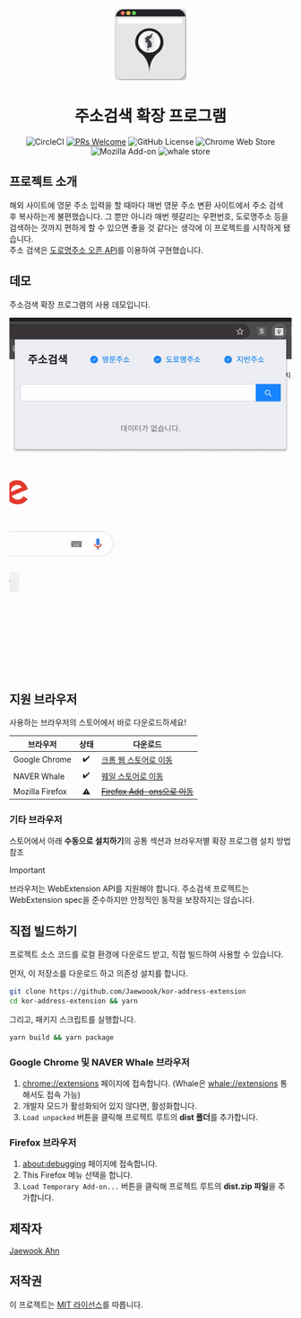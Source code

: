 <div align="center">
  <img alt="kor-address-extension logo" src="/images/icon_128.png" />
<h1>주소검색 확장 프로그램</h1>

![CircleCI](https://img.shields.io/circleci/build/github/Jaewoook/kor-address-extension?style=flat-square)
[![PRs Welcome](https://img.shields.io/badge/PRs-welcome-brightgreen.svg?style=flat-square)](https://github.com/Jaewoook/kor-address-extension/pulls)
![GitHub License](https://img.shields.io/github/license/Jaewoook/kor-address-extension?color=brightgreen&style=flat-square)
![Chrome Web Store](https://img.shields.io/chrome-web-store/v/kiamcbcponnlbnanbbfnfdjhioebpiah?style=flat-square)
![Mozilla Add-on](https://img.shields.io/amo/v/kor-address-extension?style=flat-square)
![whale store](https://img.shields.io/github/package-json/v/Jaewoook/kor-address-extension?label=whale%20store&style=flat-square)

</div>

## 프로젝트 소개

해외 사이트에 영문 주소 입력을 할 때마다 매번 영문 주소 변환 사이트에서 주소 검색 후 복사하는게 불편했습니다. 그 뿐만 아니라 매번 헷갈리는 우편번호, 도로명주소 등을 검색하는 것까지 편하게 할 수 있으면 좋을 것 같다는 생각에 이 프로젝트를 시작하게 됐습니다.  
주소 검색은 [도로명주소 오픈 API](https://www.juso.go.kr/)를 이용하여 구현했습니다.

## 데모

주소검색 확장 프로그램의 사용 데모입니다.

![Demo GIF](/images/demo.gif)

## 지원 브라우저

사용하는 브라우저의 스토어에서 바로 다운로드하세요!

| 브라우저 | 상태 | 다운로드 |
|--------|:---:|-------|
| Google Chrome | :heavy_check_mark: | [크롬 웹 스토어로 이동](https://chrome.google.com/webstore/detail/%EC%A3%BC%EC%86%8C%EA%B2%80%EC%83%89/kiamcbcponnlbnanbbfnfdjhioebpiah) |
| NAVER Whale | :heavy_check_mark: | [웨일 스토어로 이동](https://store.whale.naver.com/detail/pidjpaocfolbbaminggjijheckcdfcdj) |
| Mozilla Firefox | :warning: | ~~[Firefox Add-ons으로 이동](https://addons.mozilla.org/ko/firefox/addon/kor-address-extension/)~~ |

### 기타 브라우저

스토어에서 아래 **수동으로 설치하기**의 공통 섹션과 브라우저별 확장 프로그램 설치 방법 참조

> [!IMPORTANT]
> 브라우저는 WebExtension API를 지원해야 합니다. 주소검색 프로젝트는 WebExtension spec을 준수하지만 안정적인 동작을 보장하지는 않습니다.

## 직접 빌드하기

프로젝트 소스 코드를 로컬 환경에 다운로드 받고, 직접 빌드하여 사용할 수 있습니다.

먼저, 이 저장소를 다운로드 하고 의존성 설치를 합니다.

```bash
git clone https://github.com/Jaewoook/kor-address-extension
cd kor-address-extension && yarn
```

그리고, 패키지 스크립트를 실행합니다.

```bash
yarn build && yarn package
```

### Google Chrome 및 NAVER Whale 브라우저

1. <chrome://extensions> 페이지에 접속합니다. (Whale은 <whale://extensions> 통해서도 접속 가능)
2. 개발자 모드가 활성화되어 있지 않다면, 활성화합니다.
3. `Load unpacked` 버튼을 클릭해 프로젝트 루트의 **dist 폴더**를 추가합니다.

### Firefox 브라우저

1. <about:debugging> 페이지에 접속합니다.
2. This Firefox 메뉴 선택을 합니다.
3. `Load Temporary Add-on...` 버튼을 클릭해 프로젝트 루트의 **dist.zip 파일**을 추가합니다.

## 제작자

[Jaewook Ahn](https://github.com/Jaewoook)

## 저작권

이 프로젝트는 [MIT 라이선스](./LICENSE)를 따릅니다.

